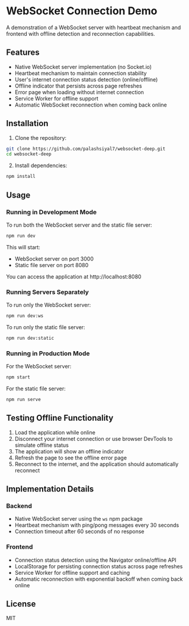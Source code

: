 # WebSocket Connection Demo

A demonstration of a WebSocket server with heartbeat mechanism and frontend with offline detection and reconnection capabilities.

## Features

- Native WebSocket server implementation (no Socket.io)
- Heartbeat mechanism to maintain connection stability
- User's internet connection status detection (online/offline)
- Offline indicator that persists across page refreshes
- Error page when loading without internet connection
- Service Worker for offline support
- Automatic WebSocket reconnection when coming back online

## Installation

1. Clone the repository:
```bash
git clone https://github.com/palashsiyal7/websocket-deep.git
cd websocket-deep
```

2. Install dependencies:
```bash
npm install
```

## Usage

### Running in Development Mode

To run both the WebSocket server and the static file server:

```bash
npm run dev
```

This will start:
- WebSocket server on port 3000
- Static file server on port 8080

You can access the application at http://localhost:8080

### Running Servers Separately

To run only the WebSocket server:

```bash
npm run dev:ws
```

To run only the static file server:

```bash
npm run dev:static
```

### Running in Production Mode

For the WebSocket server:

```bash
npm start
```

For the static file server:

```bash
npm run serve
```

## Testing Offline Functionality

1. Load the application while online
2. Disconnect your internet connection or use browser DevTools to simulate offline status
3. The application will show an offline indicator
4. Refresh the page to see the offline error page
5. Reconnect to the internet, and the application should automatically reconnect

## Implementation Details

### Backend

- Native WebSocket server using the `ws` npm package
- Heartbeat mechanism with ping/pong messages every 30 seconds
- Connection timeout after 60 seconds of no response

### Frontend

- Connection status detection using the Navigator online/offline API
- LocalStorage for persisting connection status across page refreshes
- Service Worker for offline support and caching
- Automatic reconnection with exponential backoff when coming back online

## License

MIT 